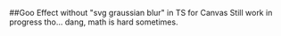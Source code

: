 ##Goo Effect without "svg graussian blur" in TS for Canvas
Still work in progress tho...
dang, math is hard sometimes.

